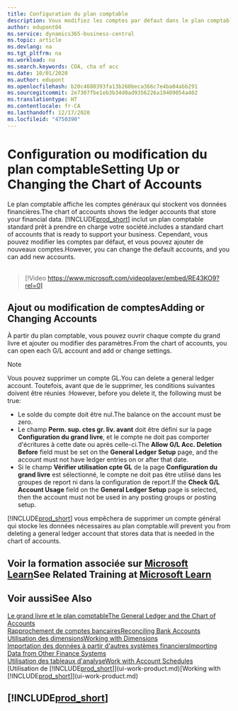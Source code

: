 ```yaml
---
title: Configuration du plan comptable
description: Vous modifiez les comptes par défaut dans le plan comptable, et vous pouvez ajouter de nouveaux comptes.
author: edupont04
ms.service: dynamics365-business-central
ms.topic: article
ms.devlang: na
ms.tgt_pltfrm: na
ms.workload: na
ms.search.keywords: COA, cha of acc
ms.date: 10/01/2020
ms.author: edupont
ms.openlocfilehash: b20c4680393fa13b260beca366c7e4ba04abb291
ms.sourcegitcommit: 2e7307fbe1eb3b34d0ad9356226a19409054a402
ms.translationtype: HT
ms.contentlocale: fr-CA
ms.lasthandoff: 12/17/2020
ms.locfileid: "4750390"
---
```

# <a name="setting-up-or-changing-the-chart-of-accounts"></a><span data-ttu-id="d496d-103">Configuration ou modification du plan comptable</span><span class="sxs-lookup"><span data-stu-id="d496d-103">Setting Up or Changing the Chart of Accounts</span></span>
<span data-ttu-id="d496d-104">Le plan comptable affiche les comptes généraux qui stockent vos données financières.</span><span class="sxs-lookup"><span data-stu-id="d496d-104">The chart of accounts shows the ledger accounts that store your financial data.</span></span> [!INCLUDE[prod_short](includes/prod_short.md)] <span data-ttu-id="d496d-105">inclut un plan comptable standard prêt à prendre en charge votre société.</span><span class="sxs-lookup"><span data-stu-id="d496d-105">includes a standard chart of accounts that is ready to support your business.</span></span>
<span data-ttu-id="d496d-106">Cependant, vous pouvez modifier les comptes par défaut, et vous pouvez ajouter de nouveaux comptes.</span><span class="sxs-lookup"><span data-stu-id="d496d-106">However, you can change the default accounts, and you can add new accounts.</span></span>
<br><br>  

> [!Video https://www.microsoft.com/videoplayer/embed/RE43KO9?rel=0]


## <a name="adding-or-changing-accounts"></a><span data-ttu-id="d496d-107">Ajout ou modification de comptes</span><span class="sxs-lookup"><span data-stu-id="d496d-107">Adding or Changing Accounts</span></span>
<span data-ttu-id="d496d-108">À partir du plan comptable, vous pouvez ouvrir chaque compte du grand livre et ajouter ou modifier des paramètres.</span><span class="sxs-lookup"><span data-stu-id="d496d-108">From the chart of accounts, you can open each G/L account and add or change settings.</span></span>

> [!NOTE]  
>   <span data-ttu-id="d496d-109">Vous pouvez supprimer un compte GL.</span><span class="sxs-lookup"><span data-stu-id="d496d-109">You can delete a general ledger account.</span></span> <span data-ttu-id="d496d-110">Toutefois, avant que de le supprimer, les conditions suivantes doivent être réunies :</span><span class="sxs-lookup"><span data-stu-id="d496d-110">However, before you delete it, the following must be true:</span></span>  
>  
>   * <span data-ttu-id="d496d-111">Le solde du compte doit être nul.</span><span class="sxs-lookup"><span data-stu-id="d496d-111">The balance on the account must be zero.</span></span>  
>   * <span data-ttu-id="d496d-112">Le champ **Perm. sup. ctes gr. liv. avant** doit être défini sur la page **Configuration du grand livre**, et le compte ne doit pas comporter d'écritures à cette date ou après celle-ci.</span><span class="sxs-lookup"><span data-stu-id="d496d-112">The **Allow G/L Acc. Deletion Before** field must be set on the **General Ledger Setup** page, and the account must not have ledger entries on or after that date.</span></span>  
>   * <span data-ttu-id="d496d-113">Si le champ **Vérifier utilisation cpte GL** de la page **Configuration du grand livre** est sélectionné, le compte ne doit pas être utilisé dans les groupes de report ni dans la configuration de report.</span><span class="sxs-lookup"><span data-stu-id="d496d-113">If the **Check G/L Account Usage** field on the **General Ledger Setup** page is selected, then the account must not be used in any posting groups or posting setup.</span></span>  

[!INCLUDE[prod_short](includes/prod_short.md)] <span data-ttu-id="d496d-114">vous empêchera de supprimer un compte général qui stocke les données nécessaires au plan comptable.</span><span class="sxs-lookup"><span data-stu-id="d496d-114">will prevent you from deleting a general ledger account that stores data that is needed in the chart of accounts.</span></span>  

## <a name="see-related-training-at-microsoft-learn"></a><span data-ttu-id="d496d-115">Voir la formation associée sur [Microsoft Learn](/learn/modules/chart-accounts-dynamics-365-business-central/index)</span><span class="sxs-lookup"><span data-stu-id="d496d-115">See Related Training at [Microsoft Learn](/learn/modules/chart-accounts-dynamics-365-business-central/index)</span></span>

## <a name="see-also"></a><span data-ttu-id="d496d-116">Voir aussi</span><span class="sxs-lookup"><span data-stu-id="d496d-116">See Also</span></span>
[<span data-ttu-id="d496d-117">Le grand livre et le plan comptable</span><span class="sxs-lookup"><span data-stu-id="d496d-117">The General Ledger and the Chart of Accounts</span></span>](finance-general-ledger.md)  
[<span data-ttu-id="d496d-118">Rapprochement de comptes bancaires</span><span class="sxs-lookup"><span data-stu-id="d496d-118">Reconciling Bank Accounts</span></span>](bank-manage-bank-accounts.md)  
[<span data-ttu-id="d496d-119">Utilisation des dimensions</span><span class="sxs-lookup"><span data-stu-id="d496d-119">Working with Dimensions</span></span>](finance-dimensions.md)  
[<span data-ttu-id="d496d-120">Importation des données à partir d'autres systèmes financiers</span><span class="sxs-lookup"><span data-stu-id="d496d-120">Importing Data from Other Finance Systems</span></span>](across-import-data-configuration-packages.md)  
[<span data-ttu-id="d496d-121">Utilisation des tableaux d'analyse</span><span class="sxs-lookup"><span data-stu-id="d496d-121">Work with Account Schedules</span></span>](bi-how-work-account-schedule.md)  
<span data-ttu-id="d496d-122">[Utilisation de [!INCLUDE[prod_short](includes/prod_short.md)]](ui-work-product.md)</span><span class="sxs-lookup"><span data-stu-id="d496d-122">[Working with [!INCLUDE[prod_short](includes/prod_short.md)]](ui-work-product.md)</span></span>  

## [!INCLUDE[prod_short](includes/free_trial_md.md)]
